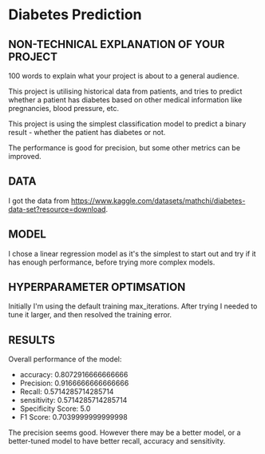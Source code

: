 # Diabetes Prediction

## NON-TECHNICAL EXPLANATION OF YOUR PROJECT

100 words to explain what your project is about to a general audience. 

This project is utilising historical data from patients, and tries to predict whether a patient has diabetes based on other medical information like pregnancies, blood pressure, etc.

This project is using the simplest classification model to predict a binary result - whether the patient has diabetes or not.

The performance is good for precision, but some other metrics can be improved.

## DATA

I got the data from https://www.kaggle.com/datasets/mathchi/diabetes-data-set?resource=download.

## MODEL 

I chose a linear regression model as it's the simplest to start out and try if it has enough performance, before trying more complex models.

## HYPERPARAMETER OPTIMSATION

Initially I'm using the default training max_iterations. After trying I needed to tune it larger, and then resolved the training error.

## RESULTS

Overall performance of the model:

- accuracy: 0.8072916666666666
- Precision:	0.9166666666666666
- Recall:	0.5714285714285714
- sensitivity:	0.5714285714285714
- Specificity Score:	5.0
- F1 Score:	0.7039999999999998

The precision seems good. However there may be a better model, or a better-tuned model to have better recall, accuracy and sensitivity.
